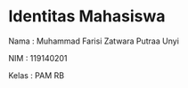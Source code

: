 # Identitas Mahasiswa
Nama  : Muhammad Farisi Zatwara Putraa Unyi

NIM   : 119140201

Kelas : PAM RB
